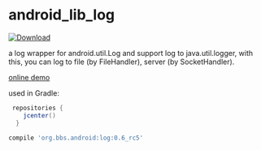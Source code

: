 # android_lib_log

[ ![Download](https://api.bintray.com/packages/luoqii/maven/android-log/images/download.svg) ](https://bintray.com/luoqii/maven/android-log/_latestVersion)

a log wrapper for android.util.Log and support log to java.util.logger,
with this, you can log to file (by FileHandler), server (by SocketHandler).

[online demo](https://appetize.io/app/kr7mvhad1ejcj3yu1cehvf15d4)

used in Gradle:
```groovy
 repositories {
    jcenter()
  }
    
compile 'org.bbs.android:log:0.6_rc5'
```
[99998]:htt://nonexist.com/ "sync lib version with build.gradle"
